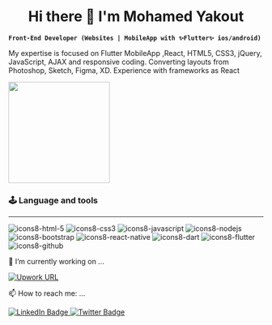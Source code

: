 <h1 align="center">Hi there 👋 I'm Mohamed Yakout</h1>

**`Front-End Developer (Websites | MobileApp with ✨Flutter✨ ios/android)`**

My expertise is focused on Flutter MobileApp ,React, HTML5, CSS3, jQuery, JavaScript, AJAX and responsive coding. Converting layouts from Photoshop, Sketch, Figma, XD. Experience with frameworks as React

<img src="https://user-images.githubusercontent.com/75516344/194475459-065f785d-2477-42f9-9c1e-214d01106c82.gif" width="200">

### 🕹️ Language and tools
---

![icons8-html-5](https://user-images.githubusercontent.com/75516344/194473745-63378f96-3427-4232-8d58-a8a9994992f2.svg)
![icons8-css3](https://user-images.githubusercontent.com/75516344/194473742-21a6a2db-b29b-4f78-a279-adfa30745905.svg)
![icons8-javascript](https://user-images.githubusercontent.com/75516344/194473995-715d9bc0-a773-4ca4-8320-75a9e2c7a1d7.svg)
![icons8-nodejs](https://user-images.githubusercontent.com/75516344/194474003-71d37c6e-e046-4b64-aaed-6669ca9342b5.svg)
![icons8-bootstrap](https://user-images.githubusercontent.com/75516344/194474016-db6e0d0d-1599-496b-a315-0b5df09339fd.svg)
![icons8-react-native](https://user-images.githubusercontent.com/75516344/194474010-8452dce5-c91d-42ef-ba87-81dc871f39a7.svg)
![icons8-dart](https://user-images.githubusercontent.com/75516344/194474314-690d4b3e-7144-4002-b605-daf0cfc08aab.svg)
![icons8-flutter](https://user-images.githubusercontent.com/75516344/194474321-56576c6c-daee-43e4-b6f9-2012c16ff068.svg)
![icons8-github](https://user-images.githubusercontent.com/75516344/194491653-c1dd1e92-6f74-4c20-8e33-cf885c917331.svg)

🔭 I’m currently working on ...

<a href="https://www.linkedin.com/in/mohamed-ahmed-95311223a/">
<img alt="Upwork URL" src="https://img.shields.io/twitter/url?color=%23&label=UpWork&logo=upwork&style=flat-square&url=https%3A%2F%2Fwww.upwork.com%2Ffreelancers%2F~01cad30fd7a41a9b3f">
</a>


📫 How to reach me: ...

<a href="https://www.linkedin.com/in/mohamed-ahmed-95311223a/">
<img src="https://img.shields.io/badge/LinkedIn-blue?style=for-the-badge&logo=linkedin&logoColor=white" alt="LinkedIn Badge"/>
</a>
<a href="https://twitter.com/yakout97">
<img src="https://img.shields.io/badge/Twitter-blue?style=for-the-badge&logo=twitter&logoColor=white" alt="Twitter Badge"/>
</a>


<!--
**Yakout97/yakout97** is a ✨ _special_ ✨ repository because its `README.md` (this file) appears on your GitHub profile.

Here are some ideas to get you started:

- 🔭 I’m currently working on ...
- 🌱 I’m currently learning ...
- 👯 I’m looking to collaborate on ...
- 🤔 I’m looking for help with ...
- 💬 Ask me about ...
- 📫 How to reach me: ...
- 😄 Pronouns: ...
- ⚡ Fun fact: ...
-->

